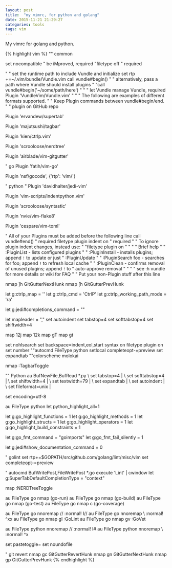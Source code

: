 ```yaml
---  
layout: post 
title:  "my vimrc, for python and golang"  
date: 2015-11-21 21:29:27   
categories: tools 
tags: vim
---  
```


My vimrc for golang and python.

{% highlight vim %}
"" common

set nocompatible               " be iMproved, required
"filetype off                   " required

" " set the runtime path to include Vundle and initialize
set rtp +=~/.vim/bundle/Vundle.vim
call vundle#begin()
" " alternatively, pass a path where Vundle should install plugins
" "call vundle#begin('~/some/path/here')
"
" " let Vundle manage Vundle, required
Plugin 'VundleVim/Vundle.vim'
"
" " The following are examples of different formats supported.
" " Keep Plugin commands between vundle#begin/end.
" " plugin on GitHub repo

Plugin 'ervandew/supertab'

Plugin 'majutsushi/tagbar'

Plugin 'kien/ctrlp.vim'

Plugin 'scrooloose/nerdtree'

Plugin 'airblade/vim-gitgutter'

" go
Plugin 'fatih/vim-go'

Plugin 'nsf/gocode', {'rtp': 'vim/'}

" python
" Plugin 'davidhalter/jedi-vim'

Plugin 'vim-scripts/indentpython.vim'

Plugin 'scrooloose/syntastic'

Plugin 'nvie/vim-flake8'

Plugin 'cespare/vim-toml'

" All of your Plugins must be added before the following line
call vundle#end()             " required
filetype plugin indent on   " required
" " To ignore plugin indent changes, instead use:
" "filetype plugin on
" "
" " Brief help
" " :PluginList       - lists configured plugins
" " :PluginInstall    - installs plugins; append `!` to update or just
" :PluginUpdate
" " :PluginSearch foo - searches for foo; append `!` to refresh local cache
" " :PluginClean      - confirms removal of unused plugins; append `!` to
" auto-approve removal
" "
" " see :h vundle for more details or wiki for FAQ
" " Put your non-Plugin stuff after this line

nmap ]h <Plug>GitGutterNextHunk
nmap [h <Plug>GitGutterPrevHunk

let g:ctrlp_map = '<c-p>'
let g:ctrlp_cmd = 'CtrlP'
let g:ctrlp_working_path_mode = 'ra'

let g:jedi#completions_command = "<C-N>"

let mapleader = ","
set autoindent
set tabstop=4
set softtabstop=4
set shiftwidth=4

map <S-j> 12j
map <S-k> 12k
map <C-j> gT
map <C-k> gt

set nohlsearch
set backspace=indent,eol,start
syntax on
filetype plugin on
set number
""autocmd FileType python setlocal completeopt-=preview
set expandtab
""colorscheme molokai

nmap <F8> :TagbarToggle<CR>

"" Python
au BufNewFile,BufRead *.py
    \ set tabstop=4 |
    \ set softtabstop=4 |
    \ set shiftwidth=4 |
    \ set textwidth=79 |
    \ set expandtab |
    \ set autoindent |
    \ set fileformat=unix |

set encoding=utf-8

au FileType python let python_highlight_all=1

let g:go_highlight_functions = 1
let g:go_highlight_methods = 1
let g:go_highlight_structs = 1
let g:go_highlight_operators = 1
let g:go_highlight_build_constraints = 1

let g:go_fmt_command = "goimports"
let g:go_fmt_fail_silently = 1

let g:jedi#show_documentation_command = 0

" golint
set rtp+=$GOPATH/src/github.com/golang/lint/misc/vim
set completeopt-=preview

" autocmd BufWritePost,FileWritePost *.go execute 'Lint' | cwindow
let g:SuperTabDefaultCompletionType = "context"

map <C-e> :NERDTreeToggle<CR>

au FileType go nmap <F5> <Plug> (go-run)
au FileType go nmap <F6> <Plug>(go-build)
au FileType go nmap <F7> <Plug>(go-test)
au FileType go nmap <leader>c <Plug> (go-coverage)

au FileType go nnoremap // :normal! I// <CR>
au FileType go nnoremap \\ :normal! ^xx <CR>
au FileType go nmap gl :GoLint<CR>
au FileType go nmap gv :GoVet<CR>

au FileType python nnoremap // :normal! I# <CR>
au FileType python nnoremap \\ :normal! ^x <CR>

set pastetoggle=<F2>
set noundofile

" git revert
nmap gc <Plug>GitGutterRevertHunk<CR>
nmap gn <Plug>GitGutterNextHunk<CR>
nmap gp <Plug>GitGutterPrevHunk<CR>
{% endhighlight %}

